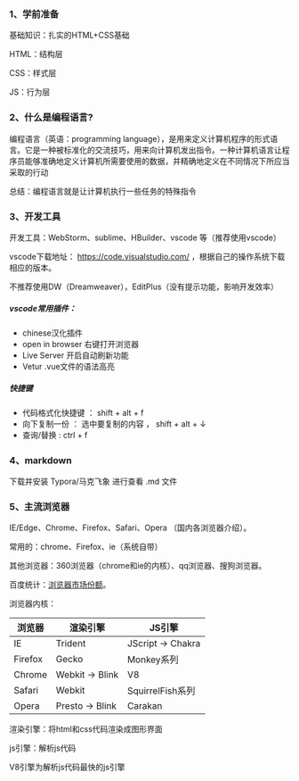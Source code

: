 ### 1、学前准备

 基础知识：扎实的HTML+CSS基础

HTML：结构层

CSS：样式层

JS：行为层

### 2、什么是编程语言?

编程语言（英语：programming language），是用来定义计算机程序的形式语言。它是一种被标准化的交流技巧，用来向计算机发出指令。一种计算机语言让程序员能够准确地定义计算机所需要使用的数据，并精确地定义在不同情况下所应当采取的行动

总结：编程语言就是让计算机执行一些任务的特殊指令

### 3、开发工具

开发工具：WebStorm、sublime、HBuilder、vscode 等（推荐使用vscode）

vscode下载地址： https://code.visualstudio.com/ ，根据自己的操作系统下载相应的版本。

不推荐使用DW（Dreamweaver），EditPlus（没有提示功能，影响开发效率）

##### vscode常用插件：

- chinese汉化插件    
- open in browser     右键打开浏览器
- Live Server      开启自动刷新功能
- Vetur    .vue文件的语法高亮

##### 快捷键

- 代码格式化快捷键 ： shift + alt + f 
- 向下复制一份 ： 选中要复制的内容 ， shift + alt + ↓
- 查询/替换 : ctrl + f

### 4、markdown

下载并安装 Typora/马克飞象 进行查看 .md 文件

### 5、主流浏览器

 IE/Edge、Chrome、Firefox、Safari、Opera （国内各浏览器介绍）。 

常用的：chrome、Firefox、ie（系统自带）

其他浏览器：360浏览器（chrome和ie的内核）、qq浏览器、搜狗浏览器。

 百度统计：[浏览器市场份额](https://tongji.baidu.com/data/browser)。 

浏览器内核：

| 浏览器  | 渲染引擎        | JS引擎            |
| ------- | --------------- | ----------------- |
| IE      | Trident         | JScript -> Chakra |
| Firefox | Gecko           | Monkey系列        |
| Chrome  | Webkit -> Blink | V8                |
| Safari  | Webkit          | SquirrelFish系列  |
| Opera   | Presto -> Blink | Carakan           |

渲染引擎：将html和css代码渲染成图形界面

js引擎：解析js代码

V8引擎为解析js代码最快的js引擎